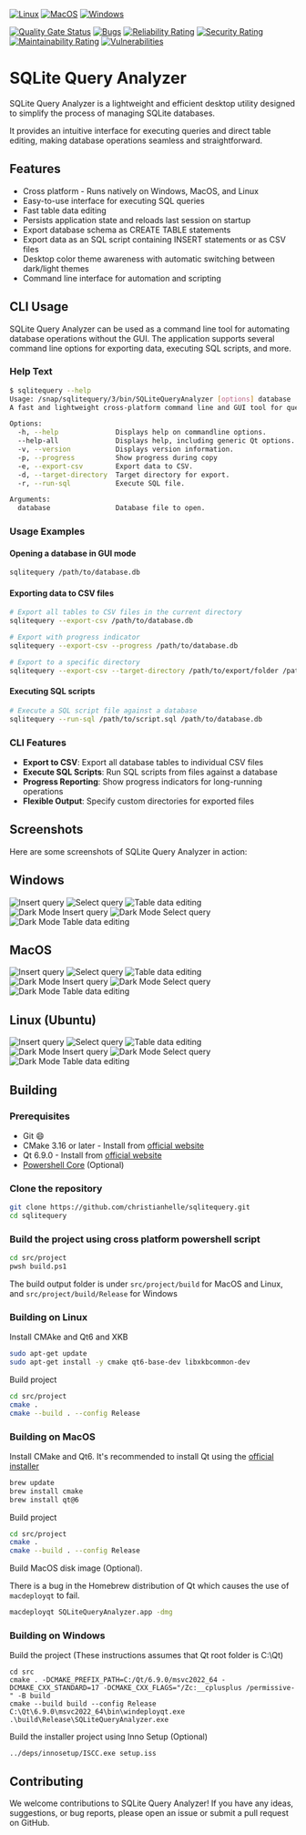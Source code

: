 [![Linux](https://github.com/christianhelle/sqlitequery/actions/workflows/linux.yml/badge.svg)](https://github.com/christianhelle/sqlitequery/actions/workflows/linux.yml)
[![MacOS](https://github.com/christianhelle/sqlitequery/actions/workflows/macos.yml/badge.svg)](https://github.com/christianhelle/sqlitequery/actions/workflows/macos.yml)
[![Windows](https://github.com/christianhelle/sqlitequery/actions/workflows/windows.yml/badge.svg)](https://github.com/christianhelle/sqlitequery/actions/workflows/windows.yml)

[![Quality Gate Status](https://sonarcloud.io/api/project_badges/measure?project=christianhelle_sqlitequery&metric=alert_status)](https://sonarcloud.io/summary/new_code?id=christianhelle_sqlitequery)
[![Bugs](https://sonarcloud.io/api/project_badges/measure?project=christianhelle_sqlitequery&metric=bugs)](https://sonarcloud.io/summary/new_code?id=christianhelle_sqlitequery)
[![Reliability Rating](https://sonarcloud.io/api/project_badges/measure?project=christianhelle_sqlitequery&metric=reliability_rating)](https://sonarcloud.io/summary/new_code?id=christianhelle_sqlitequery)
[![Security Rating](https://sonarcloud.io/api/project_badges/measure?project=christianhelle_sqlitequery&metric=security_rating)](https://sonarcloud.io/summary/new_code?id=christianhelle_sqlitequery)
[![Maintainability Rating](https://sonarcloud.io/api/project_badges/measure?project=christianhelle_sqlitequery&metric=sqale_rating)](https://sonarcloud.io/summary/new_code?id=christianhelle_sqlitequery)
[![Vulnerabilities](https://sonarcloud.io/api/project_badges/measure?project=christianhelle_sqlitequery&metric=vulnerabilities)](https://sonarcloud.io/summary/new_code?id=christianhelle_sqlitequery)

# SQLite Query Analyzer

SQLite Query Analyzer is a lightweight and efficient desktop utility designed
to simplify the process of managing SQLite databases.

It provides an intuitive interface for executing queries and direct table editing,
making database operations seamless and straightforward.

## Features

- Cross platform - Runs natively on Windows, MacOS, and Linux
- Easy-to-use interface for executing SQL queries
- Fast table data editing
- Persists application state and reloads last session on startup
- Export database schema as CREATE TABLE statements
- Export data as an SQL script containing INSERT statements or as CSV files
- Desktop color theme awareness with automatic switching between dark/light themes
- Command line interface for automation and scripting

## CLI Usage

SQLite Query Analyzer can be used as a command line tool for automating database operations without the GUI. The application supports several command line options for exporting data, executing SQL scripts, and more.

### Help Text

```sh
$ sqlitequery --help
Usage: /snap/sqlitequery/3/bin/SQLiteQueryAnalyzer [options] database
A fast and lightweight cross-platform command line and GUI tool for querying and manipulating SQLite databases

Options:
  -h, --help              Displays help on commandline options.
  --help-all              Displays help, including generic Qt options.
  -v, --version           Displays version information.
  -p, --progress          Show progress during copy
  -e, --export-csv        Export data to CSV.
  -d, --target-directory  Target directory for export.
  -r, --run-sql           Execute SQL file.

Arguments:
  database                Database file to open.
```

### Usage Examples

#### Opening a database in GUI mode
```sh
sqlitequery /path/to/database.db
```

#### Exporting data to CSV files
```sh
# Export all tables to CSV files in the current directory
sqlitequery --export-csv /path/to/database.db

# Export with progress indicator
sqlitequery --export-csv --progress /path/to/database.db

# Export to a specific directory
sqlitequery --export-csv --target-directory /path/to/export/folder /path/to/database.db
```

#### Executing SQL scripts
```sh
# Execute a SQL script file against a database
sqlitequery --run-sql /path/to/script.sql /path/to/database.db
```

### CLI Features

- **Export to CSV**: Export all database tables to individual CSV files
- **Execute SQL Scripts**: Run SQL scripts from files against a database
- **Progress Reporting**: Show progress indicators for long-running operations
- **Flexible Output**: Specify custom directories for exported files

## Screenshots

Here are some screenshots of SQLite Query Analyzer in action:

## Windows

![Insert query](images/windows-query-insert.png)
![Select query](images/windows-query-select.png)
![Table data editing](images/windows-table-data.png)
![Dark Mode Insert query](images/windows-dark-query-insert.png)
![Dark Mode Select query](images/windows-dark-query-select.png)
![Dark Mode Table data editing](images/windows-dark-table-data.png)

## MacOS

![Insert query](images/mac-query-insert.png)
![Select query](images/mac-query-select.png)
![Table data editing](images/mac-table-data.png)
![Dark Mode Insert query](images/mac-dark-query-insert.png)
![Dark Mode Select query](images/mac-dark-query-select.png)
![Dark Mode Table data editing](images/mac-dark-table-data.png)

## Linux (Ubuntu)

![Insert query](images/linux-query-insert.png)
![Select query](images/linux-query-select.png)
![Table data editing](images/linux-table-data.png)
![Dark Mode Insert query](images/linux-dark-query-insert.png)
![Dark Mode Select query](images/linux-dark-query-select.png)
![Dark Mode Table data editing](images/linux-dark-table-data.png)

## Building

### Prerequisites

- Git 😄
- CMake 3.16 or later - Install from [official website](https://cmake.org/download/)
- Qt 6.9.0 - Install from [official website](https://www.qt.io/download-qt-installer-oss)
- [Powershell Core](https://learn.microsoft.com/en-us/powershell/scripting/install/installing-powershell) (Optional)

### Clone the repository

```sh
git clone https://github.com/christianhelle/sqlitequery.git
cd sqlitequery
```

### Build the project using cross platform powershell script

```sh
cd src/project
pwsh build.ps1
```

The build output folder is under `src/project/build` for MacOS and Linux, and `src/project/build/Release` for Windows

### Building on Linux

Install CMAke and Qt6 and XKB

```sh
sudo apt-get update
sudo apt-get install -y cmake qt6-base-dev libxkbcommon-dev
```

Build project

```sh
cd src/project
cmake .
cmake --build . --config Release
```

### Building on MacOS

Install CMake and Qt6. It's recommended to install Qt using the [official installer](https://www.qt.io/download-qt-installer-oss)
```sh
brew update
brew install cmake
brew install qt@6
```

Build project

```sh
cd src/project
cmake .
cmake --build . --config Release
```

Build MacOS disk image (Optional). 

There is a bug in the Homebrew distribution of Qt which causes the use of `macdeployqt` to fail.

```sh
macdeployqt SQLiteQueryAnalyzer.app -dmg
```

### Building on Windows

Build the project (These instructions assumes that Qt root folder is C:\Qt)

```pwsh
cd src
cmake . -DCMAKE_PREFIX_PATH=C:/Qt/6.9.0/msvc2022_64 -DCMAKE_CXX_STANDARD=17 -DCMAKE_CXX_FLAGS="/Zc:__cplusplus /permissive-" -B build
cmake --build build --config Release
C:\Qt\6.9.0\msvc2022_64\bin\windeployqt.exe .\build\Release\SQLiteQueryAnalyzer.exe
```

Build the installer project using Inno Setup (Optional)

```pwsh
../deps/innosetup/ISCC.exe setup.iss
```

## Contributing

We welcome contributions to SQLite Query Analyzer!
If you have any ideas, suggestions, or bug reports,
please open an issue or submit a pull request on GitHub.
